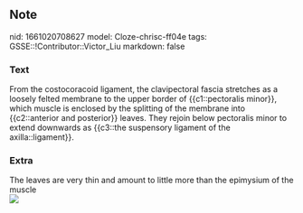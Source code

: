 ## Note
nid: 1661020708627
model: Cloze-chrisc-ff04e
tags: GSSE::!Contributor::Victor_Liu
markdown: false

### Text
<div>
  From the costocoracoid ligament, the clavipectoral fascia
  stretches as a loosely felted membrane to the upper border of
  {{c1::pectoralis minor}}, which muscle is enclosed by the
  splitting of the membrane into {{c2::anterior and posterior}}
  leaves. They rejoin below pectoralis minor to extend downwards as
  {{c3::the suspensory ligament of the axilla::ligament}}.
</div>

### Extra
<div>
  The leaves are very thin and amount to little more than the
  epimysium of the muscle
</div>
<div><img src="060717_0233_FasciaePact1.jpg"></div>
